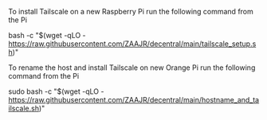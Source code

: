 To install Tailscale on a new Raspberry Pi run the following command from the Pi

bash -c "$(wget -qLO - https://raw.githubusercontent.com/ZAAJR/decentral/main/tailscale_setup.sh)"

To rename the host and install Tailscale on new Orange Pi run the following command from the Pi

sudo bash -c "$(wget -qLO - https://raw.githubusercontent.com/ZAAJR/decentral/main/hostname_and_tailscale.sh)"

